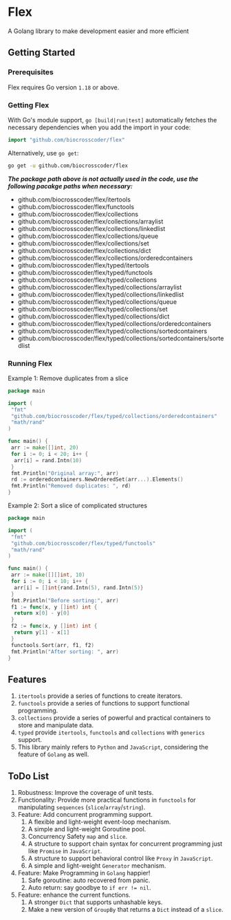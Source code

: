 # Flex

A Golang library to make development easier and more efficient

## Getting Started

### Prerequisites

Flex requires Go version `1.18` or above.

### Getting Flex

With Go's module support, `go [build|run|test]` automatically fetches the necessary dependencies when you add the import in your code:

```go
import "github.com/biocrosscoder/flex"
```

Alternatively, use `go get`:

```sh
go get -u github.com/biocrosscoder/flex
```

***The package path above is not actually used in the code, use the following pacakge paths when necessary:***

+ github.com/biocrosscoder/flex/itertools
+ github.com/biocrosscoder/flex/functools
+ github.com/biocrosscoder/flex/collections
+ github.com/biocrosscoder/flex/collections/arraylist
+ github.com/biocrosscoder/flex/collections/linkedlist
+ github.com/biocrosscoder/flex/collections/queue
+ github.com/biocrosscoder/flex/collections/set
+ github.com/biocrosscoder/flex/collections/dict
+ github.com/biocrosscoder/flex/collections/orderedcontainers
+ github.com/biocrosscoder/flex/typed/itertools
+ github.com/biocrosscoder/flex/typed/functools
+ github.com/biocrosscoder/flex/typed/collections
+ github.com/biocrosscoder/flex/typed/collections/arraylist
+ github.com/biocrosscoder/flex/typed/collections/linkedlist
+ github.com/biocrosscoder/flex/typed/collections/queue
+ github.com/biocrosscoder/flex/typed/collections/set
+ github.com/biocrosscoder/flex/typed/collections/dict
+ github.com/biocrosscoder/flex/typed/collections/orderedcontainers
+ github.com/biocrosscoder/flex/typed/collections/sortedcontainers
+ github.com/biocrosscoder/flex/typed/collections/sortedcontainers/sortedlist

### Running Flex

Example 1: Remove duplicates from a slice

```go
package main

import (
 "fmt"
 "github.com/biocrosscoder/flex/typed/collections/orderedcontainers"
 "math/rand"
)

func main() {
 arr := make([]int, 20)
 for i := 0; i < 20; i++ {
  arr[i] = rand.Intn(10)
 }
 fmt.Println("Original array:", arr)
 rd := orderedcontainers.NewOrderedSet(arr...).Elements()
 fmt.Println("Removed duplicates: ", rd)
}
```

Example 2: Sort a slice of complicated structures

```go
package main

import (
 "fmt"
 "github.com/biocrosscoder/flex/typed/functools"
 "math/rand"
)

func main() {
 arr := make([][]int, 10)
 for i := 0; i < 10; i++ {
  arr[i] = []int{rand.Intn(5), rand.Intn(5)}
 }
 fmt.Println("Before sorting:", arr)
 f1 := func(x, y []int) int {
  return x[0] - y[0]
 }
 f2 := func(x, y []int) int {
  return y[1] - x[1]
 }
 functools.Sort(arr, f1, f2)
 fmt.Println("After sorting: ", arr)
}
```

## Features

1. `itertools` provide a series of functions to create iterators.
2. `functools` provide a series of functions to support functional programming.
3. `collections` provide a series of powerful and practical containers to store and manipulate data.
4. `typed` provide `itertools`, `functools` and `collections` with `generics` support.
5. This library mainly refers to `Python` and `JavaScript`, considering the feature of `Golang` as well.

## ToDo List

1. Robustness: Improve the coverage of unit tests.
2. Functionality: Provide more practical functions in `functools` for manipulating `sequences` (`slice`/`array`/`string`).
3. Feature: Add concurrent programming support.
   1. A flexible and light-weight event-loop mechanism.
   2. A simple and light-weight Goroutine pool.
   3. Concurrency Safety `map` and `slice`.
   4. A structure to support chain syntax for concurrent programming just like `Promise` in `JavaScript`.
   5. A structure to support behavioral control like `Proxy` in `JavaScript`.
   6. A simple and light-weight `Generator` mechanism.
4. Feature: Make Programming in `Golang` happier!
   1. Safe goroutine: auto recovered from panic.
   2. Auto return: say goodbye to `if err != nil`.
5. Feature: enhance the current functions.
   1. A stronger `Dict` that supports unhashable keys.
   2. Make a new version of `GroupBy` that returns a `Dict` instead of a `slice`.
